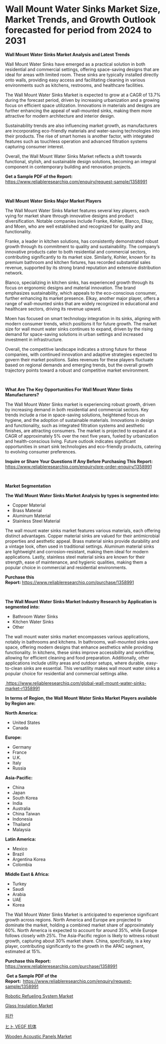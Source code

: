<p><h1>Wall Mount Water Sinks Market Size, Market Trends, and Growth Outlook forecasted for period from 2024 to 2031</h1></p><p><strong>Wall Mount Water Sinks Market Analysis and Latest Trends</strong></p>
<p><p>Wall Mount Water Sinks have emerged as a practical solution in both residential and commercial settings, offering space-saving designs that are ideal for areas with limited room. These sinks are typically installed directly onto walls, providing easy access and facilitating cleaning in various environments such as kitchens, restrooms, and healthcare facilities.</p><p>The Wall Mount Water Sinks Market is expected to grow at a CAGR of 13.7% during the forecast period, driven by increasing urbanization and a growing focus on efficient space utilization. Innovations in materials and designs are further enhancing the appeal of wall-mounted sinks, making them more attractive for modern architecture and interior design. </p><p>Sustainability trends are also influencing market growth, as manufacturers are incorporating eco-friendly materials and water-saving technologies into their products. The rise of smart homes is another factor, with integrated features such as touchless operation and advanced filtration systems capturing consumer interest. </p><p>Overall, the Wall Mount Water Sinks Market reflects a shift towards functional, stylish, and sustainable design solutions, becoming an integral component in contemporary building and renovation projects.</p></p>
<p><strong>Get a Sample PDF of the Report:&nbsp;</strong> <a href="https://www.reliableresearchiq.com/enquiry/request-sample/1358991">https://www.reliableresearchiq.com/enquiry/request-sample/1358991</a></p>
<p>&nbsp;</p>
<p><strong>Wall Mount Water Sinks Major Market Players</strong></p>
<p><p>The Wall Mount Water Sinks Market features several key players, each vying for market share through innovative designs and product diversification. Notable companies include Franke, Kohler, Blanco, Elkay, and Moen, who are well established and recognized for quality and functionality.</p><p>Franke, a leader in kitchen solutions, has consistently demonstrated robust growth through its commitment to quality and sustainability. The company’s innovative products cater to both residential and commercial sectors, contributing significantly to its market size. Similarly, Kohler, known for its premium bathroom and kitchen fixtures, has recorded substantial sales revenue, supported by its strong brand reputation and extensive distribution network.</p><p>Blanco, specializing in kitchen sinks, has experienced growth through its focus on ergonomic designs and material innovation. The brand emphasizes sustainability, which appeals to the eco-conscious consumer, further enhancing its market presence. Elkay, another major player, offers a range of wall-mounted sinks that are widely recognized in educational and healthcare sectors, driving its revenue upward.</p><p>Moen has focused on smart technology integration in its sinks, aligning with modern consumer trends, which positions it for future growth. The market size for wall mount water sinks continues to expand, driven by the rising demand for space-saving solutions in urban settings and increased investment in infrastructure.</p><p>Overall, the competitive landscape indicates a strong future for these companies, with continued innovation and adaptive strategies expected to govern their market positions. Sales revenues for these players fluctuate based on regional demands and emerging trends, but the overall growth trajectory points toward a robust and competitive market environment.</p></p>
<p>&nbsp;</p>
<p><strong>What Are The Key Opportunities For Wall Mount Water Sinks Manufacturers?</strong></p>
<p><p>The Wall Mount Water Sinks market is experiencing robust growth, driven by increasing demand in both residential and commercial sectors. Key trends include a rise in space-saving solutions, heightened focus on hygiene, and the adoption of sustainable materials. Innovations in design and functionality, such as integrated filtration systems and aesthetic finishes, are attracting consumers. The market is projected to expand at a CAGR of approximately 5% over the next five years, fueled by urbanization and health-conscious living. Future outlook indicates significant opportunities in smart sink technologies and eco-friendly products, catering to evolving consumer preferences.</p></p>
<p><strong>Inquire or Share Your Questions If Any Before Purchasing This Report:</strong> <a href="https://www.reliableresearchiq.com/enquiry/pre-order-enquiry/1358991">https://www.reliableresearchiq.com/enquiry/pre-order-enquiry/1358991</a></p>
<p>&nbsp;</p>
<p><strong>Market Segmentation</strong></p>
<p><strong>The Wall Mount Water Sinks Market Analysis by types is segmented into:</strong></p>
<p><ul><li>Copper Material</li><li>Brass Material</li><li>Aluminum Material</li><li>Stainless Steel Material</li></ul></p>
<p><p>The wall mount water sinks market features various materials, each offering distinct advantages. Copper material sinks are valued for their antimicrobial properties and aesthetic appeal. Brass material sinks provide durability and a vintage look, often used in traditional settings. Aluminum material sinks are lightweight and corrosion-resistant, making them ideal for modern applications. Lastly, stainless steel material sinks are known for their strength, ease of maintenance, and hygienic qualities, making them a popular choice in commercial and residential environments.</p></p>
<p><strong>Purchase this Report:&nbsp;</strong><a href="https://www.reliableresearchiq.com/purchase/1358991">https://www.reliableresearchiq.com/purchase/1358991</a></p>
<p>&nbsp;</p>
<p><strong>The Wall Mount Water Sinks Market Industry Research by Application is segmented into:</strong></p>
<p><ul><li>Bathroom Water Sinks</li><li>Kitchen Water Sinks</li><li>Other</li></ul></p>
<p><p>The wall mount water sinks market encompasses various applications, notably in bathrooms and kitchens. In bathrooms, wall-mounted sinks save space, offering modern designs that enhance aesthetics while providing functionality. In kitchens, these sinks improve accessibility and workflow, allowing for efficient cleaning and food preparation. Additionally, other applications include utility areas and outdoor setups, where durable, easy-to-clean sinks are essential. This versatility makes wall mount water sinks a popular choice for residential and commercial settings alike.</p></p>
<p><a href="https://www.reliableresearchiq.com/global-wall-mount-water-sinks-market-r1358991">&nbsp;https://www.reliableresearchiq.com/global-wall-mount-water-sinks-market-r1358991</a></p>
<p><strong>In terms of Region, the Wall Mount Water Sinks Market Players available by Region are:</strong></p>
<p>
    <p> <strong> North America: </strong>
        <ul>
            <li>United States</li>
            <li>Canada</li>
        </ul>
        </p> 
    <p> <strong> Europe: </strong>
        <ul>
            <li>Germany</li>
            <li>France</li>
            <li>U.K.</li>
            <li>Italy</li>
            <li>Russia</li>
        </ul>
        </p> 
    <p> <strong> Asia-Pacific: </strong>
        <ul>
            <li>China</li>
            <li>Japan</li>
            <li>South Korea</li>
            <li>India</li>
            <li>Australia</li>
            <li>China Taiwan</li>
            <li>Indonesia</li>
            <li>Thailand</li>
            <li>Malaysia</li>
        </ul>
        </p> 
    <p> <strong> Latin America: </strong>
        <ul>
            <li>Mexico</li>
            <li>Brazil</li>
            <li>Argentina Korea</li>
            <li>Colombia</li>
        </ul>
        </p> 
    <p> <strong> Middle East & Africa: </strong>
        <ul>
            <li>Turkey</li>
            <li>Saudi</li>
            <li>Arabia</li>
            <li>UAE</li>
            <li>Korea</li>
        </ul>
    </p>
    </p>
<p><p>The Wall Mount Water Sinks Market is anticipated to experience significant growth across regions. North America and Europe are projected to dominate the market, holding a combined market share of approximately 60%. North America is expected to account for around 35%, while Europe follows closely with 25%. The Asia-Pacific region is likely to witness robust growth, capturing about 30% market share. China, specifically, is a key player, contributing significantly to the growth in the APAC segment, estimated at 15%.</p></p>
<p><strong>Purchase this Report: </strong><a href="https://www.reliableresearchiq.com/purchase/1358991">https://www.reliableresearchiq.com/purchase/1358991</a></p>
<p>&nbsp;<strong>Get a Sample PDF of the Report:&nbsp;&nbsp;</strong><a href="https://www.reliableresearchiq.com/enquiry/request-sample/1358991">https://www.reliableresearchiq.com/enquiry/request-sample/1358991</a></p>
<p><strong></strong></p>
<p><p><a href="https://www.linkedin.com/pulse/market-forecast-global-robotic-refueling-system-trends-impact-analysis-kaq7e?trackingId=a5kqzDw%2FTlaMgabKb3rrXw%3D%3D">Robotic Refueling System Market</a></p><p><a href="https://issuu.com/reportprime-2/docs/glass-insulation-market-size-2030.p_4a7af3714a46bc">Glass Insulation Market</a></p><p><a href="https://github.com/sougarounis/Market-Research-Report-List-6/blob/main/111789012958.md">피칸</a></p><p><a href="https://medium.com/@narcisoferry1/human-vegf-antibody-market-%E3%81%AF-%E3%82%B3%E3%82%B9%E3%83%88%E7%AE%A1%E7%90%86%E3%81%A8%E5%8A%B9%E7%8E%87%E5%90%91%E4%B8%8A%E3%82%92%E5%84%AA%E5%85%88%E3%81%97%E3%81%BE%E3%81%99-%E3%81%95%E3%82%89%E3%81%AB-%E5%A0%B1%E5%91%8A%E6%9B%B8%E3%81%AF%E5%B8%82%E5%A0%B4%E3%81%AE%E9%9C%80%E8%A6%81%E9%9D%A2%E3%81%A8%E4%BE%9B%E7%B5%A6%E9%9D%A2%E3%81%AE%E4%B8%A1%E6%96%B9%E3%82%92%E3%82%AB%E3%83%90%E3%83%BC%E3%81%97%E3%81%A6%E3%81%84%E3%81%BE%E3%81%99-human-vegf-antibody-7d2558d91f85">ヒト VEGF 抗体</a></p><p><a href="https://www.linkedin.com/pulse/market-dynamics-future-trends-global-wooden-acoustic-panels-sector-heo6f?trackingId=q%2BChK0DvSDStUhvppdaLKw%3D%3D">Wooden Acoustic Panels Market</a></p></p>